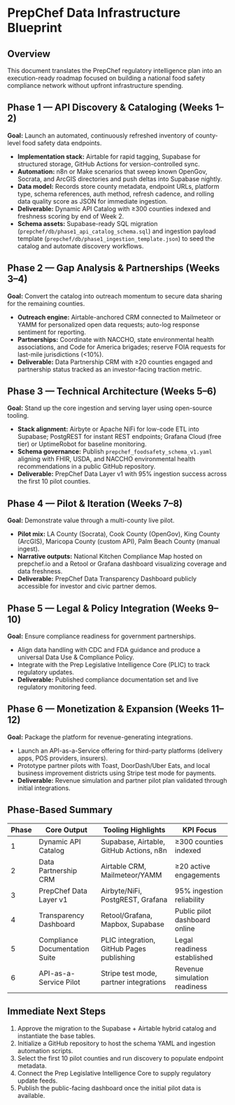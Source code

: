 # PrepChef Data Infrastructure Blueprint

## Overview

This document translates the PrepChef regulatory intelligence plan into an execution-ready roadmap focused on building a national food safety compliance network without upfront infrastructure spending.

## Phase 1 — API Discovery & Cataloging (Weeks 1–2)

**Goal:** Launch an automated, continuously refreshed inventory of county-level food safety data endpoints.

- **Implementation stack:** Airtable for rapid tagging, Supabase for structured storage, GitHub Actions for version-controlled sync.
- **Automation:** n8n or Make scenarios that sweep known OpenGov, Socrata, and ArcGIS directories and push deltas into Supabase nightly.
- **Data model:** Records store county metadata, endpoint URLs, platform type, schema references, auth method, refresh cadence, and rolling data quality score as JSON for immediate ingestion.
- **Deliverable:** Dynamic API Catalog with ≥300 counties indexed and freshness scoring by end of Week 2.
- **Schema assets:** Supabase-ready SQL migration (`prepchef/db/phase1_api_catalog_schema.sql`) and ingestion payload template (`prepchef/db/phase1_ingestion_template.json`) to seed the catalog and automate discovery workflows.

## Phase 2 — Gap Analysis & Partnerships (Weeks 3–4)

**Goal:** Convert the catalog into outreach momentum to secure data sharing for the remaining counties.

- **Outreach engine:** Airtable-anchored CRM connected to Mailmeteor or YAMM for personalized open data requests; auto-log response sentiment for reporting.
- **Partnerships:** Coordinate with NACCHO, state environmental health associations, and Code for America brigades; reserve FOIA requests for last-mile jurisdictions (<10%).
- **Deliverable:** Data Partnership CRM with ≥20 counties engaged and partnership status tracked as an investor-facing traction metric.

## Phase 3 — Technical Architecture (Weeks 5–6)

**Goal:** Stand up the core ingestion and serving layer using open-source tooling.

- **Stack alignment:** Airbyte or Apache NiFi for low-code ETL into Supabase; PostgREST for instant REST endpoints; Grafana Cloud (free tier) or UptimeRobot for baseline monitoring.
- **Schema governance:** Publish `prepchef_foodsafety_schema_v1.yaml` aligning with FHIR, USDA, and NACCHO environmental health recommendations in a public GitHub repository.
- **Deliverable:** PrepChef Data Layer v1 with 95% ingestion success across the first 10 pilot counties.

## Phase 4 — Pilot & Iteration (Weeks 7–8)

**Goal:** Demonstrate value through a multi-county live pilot.

- **Pilot mix:** LA County (Socrata), Cook County (OpenGov), King County (ArcGIS), Maricopa County (custom API), Palm Beach County (manual ingest).
- **Narrative outputs:** National Kitchen Compliance Map hosted on prepchef.io and a Retool or Grafana dashboard visualizing coverage and data freshness.
- **Deliverable:** PrepChef Data Transparency Dashboard publicly accessible for investor and civic partner demos.

## Phase 5 — Legal & Policy Integration (Weeks 9–10)

**Goal:** Ensure compliance readiness for government partnerships.

- Align data handling with CDC and FDA guidance and produce a universal Data Use & Compliance Policy.
- Integrate with the Prep Legislative Intelligence Core (PLIC) to track regulatory updates.
- **Deliverable:** Published compliance documentation set and live regulatory monitoring feed.

## Phase 6 — Monetization & Expansion (Weeks 11–12)

**Goal:** Package the platform for revenue-generating integrations.

- Launch an API-as-a-Service offering for third-party platforms (delivery apps, POS providers, insurers).
- Prototype partner pilots with Toast, DoorDash/Uber Eats, and local business improvement districts using Stripe test mode for payments.
- **Deliverable:** Revenue simulation and partner pilot plan validated through initial integrations.

## Phase-Based Summary

| Phase | Core Output                    | Tooling Highlights                         | KPI Focus                     |
| ----- | ------------------------------ | ------------------------------------------ | ----------------------------- |
| 1     | Dynamic API Catalog            | Supabase, Airtable, GitHub Actions, n8n    | ≥300 counties indexed         |
| 2     | Data Partnership CRM           | Airtable CRM, Mailmeteor/YAMM              | ≥20 active engagements        |
| 3     | PrepChef Data Layer v1         | Airbyte/NiFi, PostgREST, Grafana           | 95% ingestion reliability     |
| 4     | Transparency Dashboard         | Retool/Grafana, Mapbox, Supabase           | Public pilot dashboard online |
| 5     | Compliance Documentation Suite | PLIC integration, GitHub Pages publishing  | Legal readiness established   |
| 6     | API-as-a-Service Pilot         | Stripe test mode, partner integrations     | Revenue simulation readiness  |

## Immediate Next Steps

1. Approve the migration to the Supabase + Airtable hybrid catalog and instantiate the base tables.
2. Initialize a GitHub repository to host the schema YAML and ingestion automation scripts.
3. Select the first 10 pilot counties and run discovery to populate endpoint metadata.
4. Connect the Prep Legislative Intelligence Core to supply regulatory update feeds.
5. Publish the public-facing dashboard once the initial pilot data is available.

